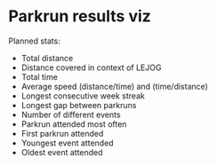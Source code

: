 # Parkrun results viz

Planned stats:

- Total distance
- Distance covered in context of LEJOG
- Total time
- Average speed (distance/time) and (time/distance)
- Longest consecutive week streak
- Longest gap between parkruns
- Number of different events
- Parkrun attended most often
- First parkrun attended
- Youngest event attended
- Oldest event attended